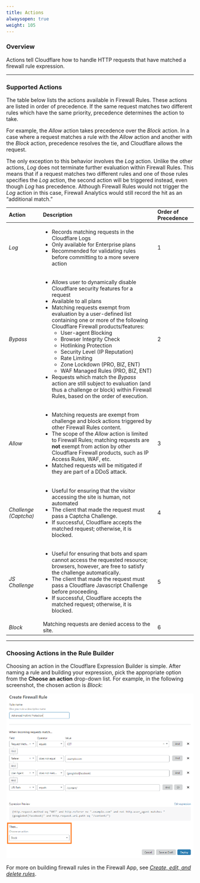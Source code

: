 ```yaml
---
title: Actions
alwaysopen: true
weight: 105
---
```


### Overview

Actions tell Cloudflare how to handle HTTP requests that have matched a firewall rule expression.

---

### Supported Actions

The table below lists the actions available in Firewall Rules. These actions are listed in order of precedence. If the same request matches two different rules which have the same priority, precedence determines the action to take.

For example, the _Allow_ action takes precedence over the _Block_ action. In a case where a request matches a rule with the _Allow_ action and another with the _Block_ action, precedence resolves the tie, and Cloudflare allows the request.

The only exception to this behavior involves the _Log_ action. Unlike the other actions, _Log_ does not terminate further evaluation within Firewall Rules. This means that if a request matches two different rules and one of those rules specifies the _Log_ action, the second action will be triggered instead, even though _Log_ has precedence. Although Firewall Rules would not trigger the _Log_ action in this case, Firewall Analytics would still record the hit as an “additional match.”

<table>
    <tr>
      <td><strong>Action</strong></td>
      <td><strong>Description</strong></td>
      <td><strong>Order of Precedence</strong></td>
    </tr>
<tbody>
    <tr>
      <td><em>Log</em></td>
      <td>
        <ul>
          <li>Records matching requests in the Cloudflare Logs</li>
          <li>Only available for Enterprise plans</li>
          <li>Recommended for validating rules before committing to a more severe
          action</li>
        </ul>
      </td>
      <td>1</td>
    </tr>
    <tr>
      <td><em>Bypass</em></td>
      <td>
        <ul>
          <li>Allows user to dynamically disable Cloudflare security features for a
          request</li>
          <li>Available to all plans</li>
          <li>Matching requests exempt from evaluation by a user-defined list containing
          one or more of the following Cloudflare Firewall products/features:
            <ul>
              <li>User-agent Blocking</li>
              <li>Browser Integrity Check</li>
              <li>Hotlinking Protection</li>
              <li>Security Level (IP Reputation)</li>
              <li>Rate Limiting</li>
              <li>Zone Lockdown (PRO, BIZ, ENT)</li>
              <li>WAF Managed Rules (PRO, BIZ, ENT)</li>
            </ul>
          </li>
          <li>Requests which match the <em>Bypass</em> action are still subject to
          evaluation (and thus a challenge or block) within Firewall Rules, based on the
          order of execution.</li>
        </ul>
      </td>
      <td>2</td>
    </tr>
    <tr>
      <td><em>Allow</em></td>
      <td>
        <ul>
          <li>Matching requests are exempt from challenge and block actions triggered by
          other Firewall Rules content.</li>
          <li>The scope of the <em>Allow</em> action is limited to Firewall Rules;
          matching requests are <strong>not</strong> exempt from action by other
          Cloudflare Firewall products, such as IP Access Rules, WAF, etc.</li>
          <li>Matched requests will be mitigated if they are part of a DDoS attack.</li>
        </ul>
      </td>
      <td>3</td>
    </tr>
    <tr>
      <td><em>Challenge (Captcha)</em></td>
      <td>
        <ul>
          <li>Useful for ensuring that the visitor accessing the site is human, not
          automated</li>
          <li>The client that made the request must pass a Captcha Challenge.</li>
          <li>If successful, Cloudflare accepts the matched request; otherwise, it is
          blocked.</li>
        </ul>
      </td>
      <td>4</td>
    </tr>
    <tr>
      <td><em>JS Challenge</em></td>
      <td>
        <ul>
          <li>Useful for ensuring that bots and spam cannot access the requested
          resource; browsers, however, are free to satisfy the challenge
          automatically.</li>
          <li>The client that made the request must pass a Cloudflare Javascript
          Challenge before proceeding.</li>
          <li>If successful, Cloudflare accepts the matched request; otherwise, it is
          blocked.</li>
        </ul>
      </td>
      <td>5</td>
    </tr>
    <tr>
      <td><em>Block</em></td>
      <td>Matching requests are denied access to the site.</td>
      <td>6</td>
    </tr>
    </tbody>
  </table>

---

### Choosing Actions in the Rule Builder

Choosing an action in the Cloudflare Expression Builder is simple. After naming a rule and building your expression, pick the appropriate option from the **Choose an action** drop-down list. For example, in the following screenshot, the chosen action is _Block_:

![](../images/firewall-rules-actions-1.png)

For more on building firewall rules in the Firewall App, see _[Create, edit, and delete rules](/firewall/cf-dashboard/create-edit-delete-rules/)_.
